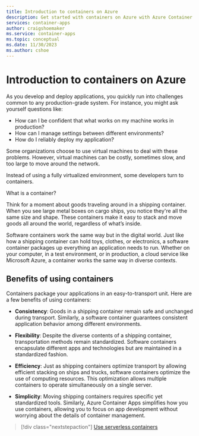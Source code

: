 ```yaml
---
title: Introduction to containers on Azure
description: Get started with containers on Azure with Azure Container Apps
services: container-apps
author: craigshoemaker
ms.service: container-apps
ms.topic: conceptual
ms.date: 11/30/2023
ms.author: cshoe
---
```


# Introduction to containers on Azure

As you develop and deploy applications, you quickly run into challenges common to any production-grade system. For instance, you might ask yourself questions like:

- How can I be confident that what works on my machine works in production?
- How can I manage settings between different environments?
- How do I reliably deploy my application?

Some organizations choose to use virtual machines to deal with these problems.  However, virtual machines can be costly, sometimes slow, and too large to move around the network.

Instead of using a fully virtualized environment, some developers turn to containers.

What is a container?

Think for a moment about goods traveling around in a shipping container. When you see large metal boxes on cargo ships, you notice they're all the same size and shape. These containers make it easy to stack and move goods all around the world, regardless of what’s inside.

Software containers work the same way but in the digital world. Just like how a shipping container can hold toys, clothes, or electronics, a software container packages up everything an application needs to run. Whether on your computer, in a test environment, or in production, a cloud service like Microsoft Azure, a container works the same way in diverse contexts.

## Benefits of using containers

Containers package your applications in an easy-to-transport unit. Here are a few benefits of using containers:

- **Consistency**: Goods in a shipping container remain safe and unchanged during transport. Similarly, a software container guarantees consistent application behavior among different environments.

- **Flexibility**: Despite the diverse contents of a shipping container, transportation methods remain standardized. Software containers encapsulate different apps and technologies but are maintained in a standardized fashion.

- **Efficiency**: Just as shipping containers optimize transport by allowing efficient stacking on ships and trucks, software containers optimize the use of computing resources. This optimization allows multiple containers to operate simultaneously on a single server.

- **Simplicity**: Moving shipping containers requires specific yet standardized tools. Similarly, Azure Container Apps simplifies how you use containers, allowing you to focus on app development without worrying about the details of container management.

> [!div class="nextstepaction"]
> [Use serverless containers](start-serverless-containers.md)
